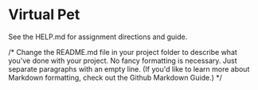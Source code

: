 # Virtual Pet

See the HELP.md for assignment directions and guide.

/*
Change the README.md file in your project folder to describe what you've done with your project. 
No fancy formatting is necessary. 
Just separate paragraphs with an empty line. (If you'd like to learn more about Markdown formatting, check out the Github Markdown Guide.)
*/